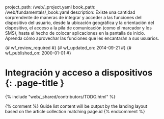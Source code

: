 project_path: /web/_project.yaml
book_path: /web/fundamentals/_book.yaml
description: Existe una cantidad sorprendente de maneras de integrar y acceder a las funciones del dispositivo del usuario, desde la ubicación geográfica y la orientación del dispositivo, el acceso a la pila de comunicación (como el marcador y los SMS), hasta el hecho de colocar aplicaciones en la pantalla de inicio. Aprenda cómo aprovechar las funciones que les encantarán a sus usuarios.

{# wf_review_required #}
{# wf_updated_on: 2014-09-21 #}
{# wf_published_on: 2000-01-01 #}

# Integración y acceso a dispositivos {: .page-title }

{% include "web/_shared/contributors/TODO.html" %}



{% comment %}
Guide list content will be output by the landing layout based on the article collection matching page.id
{% endcomment %}
